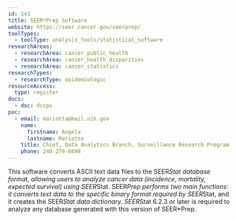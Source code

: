 ```yaml
---
id: 143
title: SEER*Prep Software
website: https://seer.cancer.gov/seerprep/
toolTypes:
  - toolType: analysis_tools/statistical_software
researchAreas:
  - researchArea: cancer_public_health
  - researchArea: cancer_health_disparities
  - researchArea: cancer_statistics
researchTypes:
  - researchType: epidemiologic
resourceAccess:
  type: register
docs:
  - doc: dccps
poc:
  - email: mariotta@mail.nih.gov
    name:
      firstname: Angela
      lastname: Mariotto
    title: Chief, Data Analytics Branch, Surveillance Research Program
    phone: 240-276-6698
---
```

This software converts ASCII text data files to the SEER*Stat database format, allowing users to analyze cancer data (incidence, mortality, expected survival) using SEER*Stat. SEER*Prep performs two main functions:  it converts text data to the specific binary format required by SEER*Stat, and it creates the SEER*Stat data dictionary. SEER*Stat 6.2.3 or later is required to analyze any database generated with this version of SEER*Prep. 
